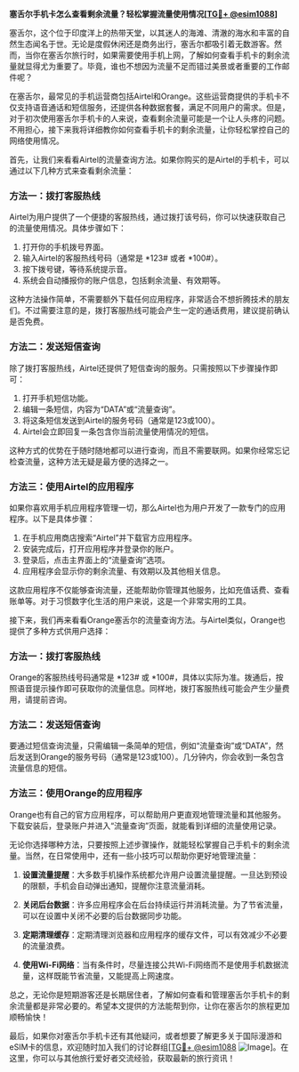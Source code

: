 **塞舌尔手机卡怎么查看剩余流量？轻松掌握流量使用情况[[TG💪+ @esim1088](https://t.me/s/esim1088)]**

塞舌尔，这个位于印度洋上的热带天堂，以其迷人的海滩、清澈的海水和丰富的自然生态闻名于世。无论是度假休闲还是商务出行，塞舌尔都吸引着无数游客。然而，当你在塞舌尔旅行时，如果需要使用手机上网，了解如何查看手机卡的剩余流量就显得尤为重要了。毕竟，谁也不想因为流量不足而错过美景或者重要的工作邮件呢？

在塞舌尔，最常见的手机运营商包括Airtel和Orange。这些运营商提供的手机卡不仅支持语音通话和短信服务，还提供各种数据套餐，满足不同用户的需求。但是，对于初次使用塞舌尔手机卡的人来说，查看剩余流量可能是一个让人头疼的问题。不用担心，接下来我将详细教你如何查看手机卡的剩余流量，让你轻松掌控自己的网络使用情况。

首先，让我们来看看Airtel的流量查询方法。如果你购买的是Airtel的手机卡，可以通过以下几种方式来查看剩余流量：

### 方法一：拨打客服热线

Airtel为用户提供了一个便捷的客服热线，通过拨打该号码，你可以快速获取自己的流量使用情况。具体步骤如下：
1. 打开你的手机拨号界面。
2. 输入Airtel的客服热线号码（通常是 *123# 或者 *100#）。
3. 按下拨号键，等待系统提示音。
4. 系统会自动播报你的账户信息，包括剩余流量、有效期等。

这种方法操作简单，不需要额外下载任何应用程序，非常适合不想折腾技术的朋友们。不过需要注意的是，拨打客服热线可能会产生一定的通话费用，建议提前确认是否免费。

### 方法二：发送短信查询

除了拨打客服热线，Airtel还提供了短信查询的服务。只需按照以下步骤操作即可：
1. 打开手机短信功能。
2. 编辑一条短信，内容为“DATA”或“流量查询”。
3. 将这条短信发送到Airtel的服务号码（通常是123或100）。
4. Airtel会立即回复一条包含你当前流量使用情况的短信。

这种方式的优势在于随时随地都可以进行查询，而且不需要联网。如果你经常忘记检查流量，这种方法无疑是最方便的选择之一。

### 方法三：使用Airtel的应用程序

如果你喜欢用手机应用程序管理一切，那么Airtel也为用户开发了一款专门的应用程序。以下是具体步骤：
1. 在手机应用商店搜索“Airtel”并下载官方应用程序。
2. 安装完成后，打开应用程序并登录你的账户。
3. 登录后，点击主界面上的“流量查询”选项。
4. 应用程序会显示你的剩余流量、有效期以及其他相关信息。

这款应用程序不仅能够查询流量，还能帮助你管理其他服务，比如充值话费、查看账单等。对于习惯数字化生活的用户来说，这是一个非常实用的工具。

接下来，我们再来看看Orange塞舌尔的流量查询方法。与Airtel类似，Orange也提供了多种方式供用户选择：

### 方法一：拨打客服热线

Orange的客服热线号码通常是 *123# 或 *100#，具体以实际为准。拨通后，按照语音提示操作即可获取你的流量信息。同样地，拨打客服热线可能会产生少量费用，请提前咨询。

### 方法二：发送短信查询

要通过短信查询流量，只需编辑一条简单的短信，例如“流量查询”或“DATA”，然后发送到Orange的服务号码（通常是123或100）。几分钟内，你会收到一条包含流量信息的短信。

### 方法三：使用Orange的应用程序

Orange也有自己的官方应用程序，可以帮助用户更直观地管理流量和其他服务。下载安装后，登录账户并进入“流量查询”页面，就能看到详细的流量使用记录。

无论你选择哪种方法，只要按照上述步骤操作，就能轻松掌握自己手机卡的剩余流量。当然，在日常使用中，还有一些小技巧可以帮助你更好地管理流量：

1. **设置流量提醒**：大多数手机操作系统都允许用户设置流量提醒。一旦达到预设的限额，手机会自动弹出通知，提醒你注意流量消耗。
   
2. **关闭后台数据**：许多应用程序会在后台持续运行并消耗流量。为了节省流量，可以在设置中关闭不必要的后台数据同步功能。

3. **定期清理缓存**：定期清理浏览器和应用程序的缓存文件，可以有效减少不必要的流量浪费。

4. **使用Wi-Fi网络**：当有条件时，尽量连接公共Wi-Fi网络而不是使用手机数据流量，这样既能节省流量，又能提高上网速度。

总之，无论你是短期游客还是长期居住者，了解如何查看和管理塞舌尔手机卡的剩余流量都是非常必要的。希望本文提供的方法能帮到你，让你在塞舌尔的旅程更加顺畅愉快！

最后，如果你对塞舌尔手机卡还有其他疑问，或者想要了解更多关于国际漫游和eSIM卡的信息，欢迎随时加入我们的讨论群组[[TG💪+ @esim1088](https://t.me/s/esim1088) ![Image](https://i.postimg.cc/4NQfJmqS/Snipaste-2025-05-13-00-14-12.png)]。在这里，你可以与其他旅行爱好者交流经验，获取最新的旅行资讯！